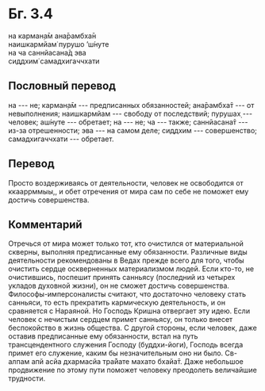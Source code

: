 # Бг. 3.4
на карман̣а̄м ана̄рамбха̄н<br/>
наишкармйам̇ пурушо ’ш́нуте<br/>
на ча саннйасана̄д эва<br/>
сиддхим̇ самадхигаччхати
## Пословный перевод

на --- не; карман̣а̄м --- предписанных обязанностей; ана̄рамбха̄т --- от
невыполнения; наишкармйам --- свободу от последствий; пурушах̣ ---
человек; аш́нуте --- обретает; на --- не; ча --- также; саннйасана̄т ---
из-за отрешенности; эва --- на самом деле; сиддхим --- совершенство;
самадхигаччхати --- обретает.

## Перевод

Просто воздерживаясь от деятельности, человек не освободится от
ккааррммыы,, и обет отречения от мира сам по себе не поможет ему достичь
совершенства.

## Комментарий

Отречься от мира может только тот, кто очистился от материальной
скверны, выполняя предписанные ему обязанности. Различные виды
деятельности рекомендованы в Ведах прежде всего для того, чтобы очистить
сердце оскверненных материализмом людей. Если кто-то, не очистившись,
поспешит принять санньясу (последний из четырех укладов духовной жизни),
он не сможет достичь совершенства. Философы-имперсоналисты считают, что
достаточно человеку стать санньяси, то есть прекратить кармическую
деятельность, и он сравняется с Нараяной. Но Господь Кришна отвергает
эту идею. Если человек с нечистым сердцем примет санньясу, он только
внесет беспокойство в жизнь общества. С другой стороны, если человек,
даже оставив предписанные ему обязанности, встал на путь
трансцендентного служения Господу (буддхи-йоги), Господь всегда примет
его служение, каким бы незначительным оно ни было. Св-алпам апй асйа
дхармасйа тра̄йате махато бхайа̄т. Даже небольшое продвижение по этому
пути поможет человеку преодолеть величайшие трудности.
